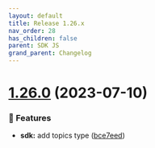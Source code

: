 ```yaml
---
layout: default
title: Release 1.26.x
nav_order: 28
has_children: false
parent: SDK JS
grand_parent: Changelog
---
```


# [1.26.0](https://github.com/lumapps/lumapps-sdk-js/compare/v1.25.0...v1.26.0) (2023-07-10)

### 🚀 Features

- **sdk:** add topics type ([bce7eed](https://github.com/lumapps/lumapps-sdk-js/commit/bce7eed224119149267f3f121a19ea91708ab60f))
